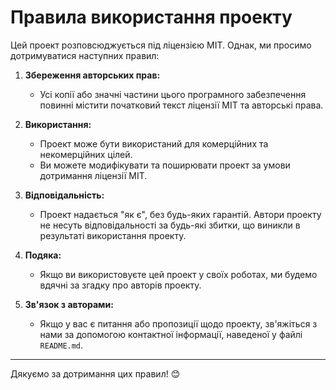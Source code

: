 # Правила використання проекту

Цей проект розповсюджується під ліцензією MIT. Однак, ми просимо дотримуватися наступних правил:

1. **Збереження авторських прав:**
   - Усі копії або значні частини цього програмного забезпечення повинні містити початковий текст ліцензії MIT та авторські права.

2. **Використання:**
   - Проект може бути використаний для комерційних та некомерційних цілей.
   - Ви можете модифікувати та поширювати проект за умови дотримання ліцензії MIT.

3. **Відповідальність:**
   - Проект надається "як є", без будь-яких гарантій. Автори проекту не несуть відповідальності за будь-які збитки, що виникли в результаті використання проекту.

4. **Подяка:**
   - Якщо ви використовуєте цей проект у своїх роботах, ми будемо вдячні за згадку про авторів проекту.

5. **Зв'язок з авторами:**
   - Якщо у вас є питання або пропозиції щодо проекту, зв'яжіться з нами за допомогою контактної інформації, наведеної у файлі `README.md`.

---

Дякуємо за дотримання цих правил! 😊
